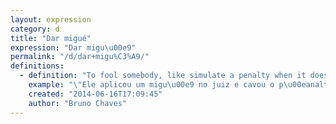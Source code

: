 ```yaml
---
layout: expression
category: d
title: "Dar migué"
expression: "Dar migu\u00e9"
permalink: "/d/dar+migu%C3%A9/"
definitions:
  - definition: "To fool somebody, like simulate a penalty when it doesn't happened, like Fred from Brazil did in the match Brasil 3 x 1 Croatia."
    example: "\"Ele aplicou um migu\u00e9 no juiz e cavou o p\u00eanalty\"."
    created: "2014-06-16T17:09:45"
    author: "Bruno Chaves"
---
```

